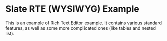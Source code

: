 # Slate RTE (WYSIWYG) Example

This is an example of Rich Text Editor example. It contains various standard features, as well as some more complicated ones (like tables and nested list).
